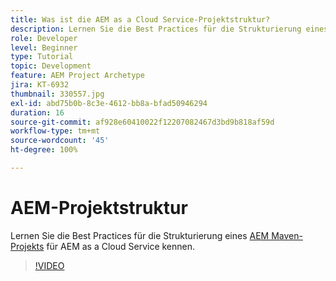 ```yaml
---
title: Was ist die AEM as a Cloud Service-Projektstruktur?
description: Lernen Sie die Best Practices für die Strukturierung eines Maven-Projekts für AEM as a Cloud Service kennen.
role: Developer
level: Beginner
type: Tutorial
topic: Development
feature: AEM Project Archetype
jira: KT-6932
thumbnail: 330557.jpg
exl-id: abd75b0b-8c3e-4612-bb8a-bfad50946294
duration: 16
source-git-commit: af928e60410022f12207082467d3bd9b818af59d
workflow-type: tm+mt
source-wordcount: '45'
ht-degree: 100%

---
```


# AEM-Projektstruktur

Lernen Sie die Best Practices für die Strukturierung eines [AEM Maven-Projekts](https://experienceleague.adobe.com/docs/experience-manager-cloud-service/implementing/developing/aem-project-content-package-structure.html?lang=de#developing) für AEM as a Cloud Service kennen.

>[!VIDEO](https://video.tv.adobe.com/v/330557?quality=12&learn=on)
